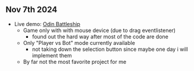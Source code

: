## Nov 7th 2024
- Live demo: [Odin Battleship](https://kileo123.github.io/OdinP/webpack/battleship/)
  - Game only with with mouse device (due to drag eventlistener)
    - found out the hard way after most of the code are done
  - Only "Player vs Bot" mode currently available
    - not taking down the selection button since maybe one day i will implement them
  - By far not the most favorite project for me